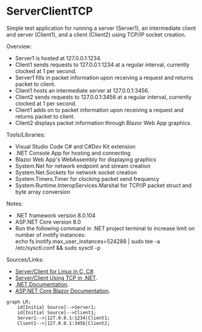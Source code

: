 # ServerClientTCP
Simple test application for running a server (Server1), an intermediate client and server (Client1), and a client (Client2) using TCP/IP socket creation.

Overview:
* Server1 is hosted at 127.0.0.1:1234.
* Client1 sends requests to 127.0.0.1:1234 at a regular interval, currently clocked at 1 per second.
* Server1 fills in packet information upon receiving a request and returns packet to client.
* Client1 hosts an intermediate server at 127.0.0.1:3456.
* Client2 sends requests to 127.0.0.1:3456 at a regular interval, currently clocked at 1 per second.
* Client1 adds on to packet information upon receiving a request and returns packet to client.
* Client2 displays packet information through Blazor Web App graphics.

Tools/Libraries:
* Visual Studio Code C# and C#Dev Kit extension
* .NET Console App for hosting and connecting
* Blazor Web App's WebAssembly for displaying graphics
* System.Net for network endpoint and stream creation
* System.Net.Sockets for network socket creation
* System.Timers.Timer for clocking packet send frequency
* System.Runtime.InteropServices.Marshal for TCP/IP packet struct and byte array conversion

Notes:
* .NET framework version 8.0.104
* ASP.NET Core version 8.0
* Run the following command in .NET project terminal to increase limit on number of inotify instances:\
echo fs.inotify.max_user_instances=524288 | sudo tee -a /etc/sysctl.conf && sudo sysctl -p

Sources/Links:
* [Server/Client for Linux in C, C#](https://github.com/sam2home/SamTestPlatform_ARM).
* [Server/Client Using TCP in .NET](https://www.c-sharpcorner.com/UploadFile/201fc1/creating-a-serversharp47client-application-using-only-tcp-prot/).
* [.NET Documentation](https://learn.microsoft.com/en-us/dotnet/fundamentals/).
* [ASP.NET Core Blazor Documentation](https://learn.microsoft.com/en-us/aspnet/core/blazor/?view=aspnetcore-8.0).


```mermaid
graph LR;
    id[Initial Source]-->Server1;
    id[Initial Source]-->Client1;
    Server1-->|127.0.0.1:1234|Client1;
    Client1-->|127.0.0.1:3456|Client2;
```